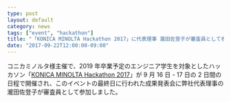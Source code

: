 ```yaml
---
type: post
layout: default
category: news
tags: ["event", "hackathon"]
title: "「KONICA MINOLTA Hackathon 2017」に代表理事 瀧田佐登子が審査員として参加"
date: "2017-09-22T12:00:00-09:00"
---
```

コニカミノルタ様主催で、2019 年卒業予定のエンジニア学生を対象としたハッカソン「[KONICA MINOLTA Hackathon 2017](http://konicaminoltahackathon.strikingly.com/)」が 9 月 16 日 - 17 日の 2 日間の日程で開催され、このイベントの最終日に行われた成果発表会に弊社代表理事の瀧田佐登子が審査員として参加しました。
